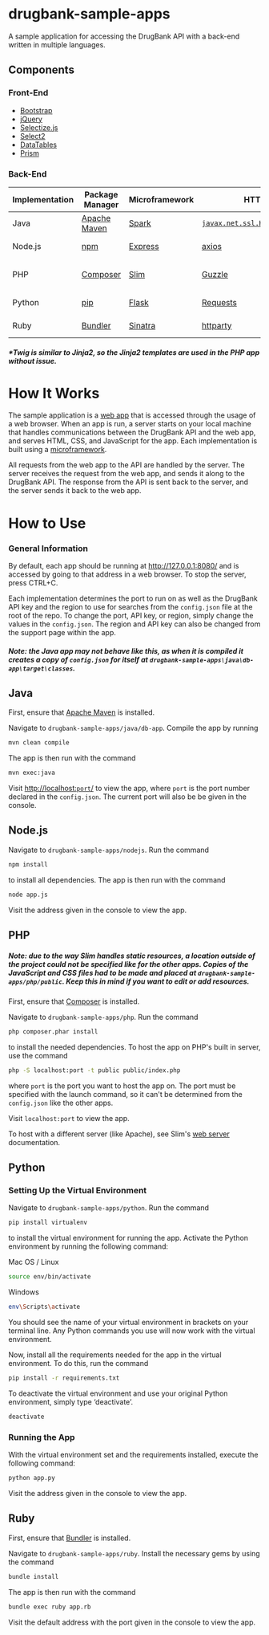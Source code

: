 # drugbank-sample-apps

A sample application for accessing the DrugBank API with a back-end written in multiple languages.

## Components

### Front-End
- [Bootstrap](https://getbootstrap.com/)
- [jQuery](https://jquery.com/)
- [Selectize.js](https://selectize.github.io/selectize.js/)
- [Select2](https://select2.org/)
- [DataTables](https://datatables.net/)
- [Prism](https://prismjs.com/)

### Back-End
|     Implementation    |     Package Manager                                                       |     Microframework                                          |     HTTP Client                                                                                                              |     Template Engine                                                     |
|-----------------------|---------------------------------------------------------------------------|-------------------------------------------------------------|------------------------------------------------------------------------------------------------------------------------------|-------------------------------------------------------------------------|
|     Java              |     [Apache Maven](https://maven.apache.org)                              |     [Spark](http://sparkjava.com/)                          |     [`javax.net.ssl.HttpsURLConnection`](https://docs.oracle.com/javase/7/docs/api/javax/net/ssl/HttpsURLConnection.html)    |     [jinjava](https://github.com/HubSpot/jinjava)   (Jinja2)            |
|     Node.js           |     [npm](https://www.npmjs.com/)                                         |     [Express](https://expressjs.com/)                       |     [axios](https://github.com/axios/axios)                                                                                  |     [nunjucks](https://github.com/mozilla/nunjucks)   (Jinja2)          |
|     PHP               |     [Composer](https://getcomposer.org/)                                  |     [Slim](http://www.slimframework.com/)                   |     [Guzzle](https://github.com/guzzle/guzzle)                                                                               |     [slim/twig-view](https://github.com/slimphp/Twig-View)   (Twig*)     |
|     Python            |     [pip](https://packaging.python.org/tutorials/installing-packages/)    |     [Flask](https://flask.palletsprojects.com/en/1.1.x/)    |     [Requests](https://requests.readthedocs.io/en/master/)                                                                   |     [Jinja](https://jinja.palletsprojects.com/en/2.11.x/)   (Jinja2)    |
|     Ruby              |     [Bundler](https://bundler.io/)                                        |     [Sinatra](http://sinatrarb.com/)                        |     [httparty](https://github.com/jnunemaker/httparty)                                                                       |     [Haml](http://haml.info/) (Haml)                                    |

##### *Twig is similar to Jinja2, so the Jinja2 templates are used in the PHP app without issue.

# How It Works

The sample application is a [web app](https://en.wikipedia.org/wiki/Web_application) that is accessed through the usage of a web browser. When an app is run, a server starts on your local machine that handles communications between the DrugBank API and the web app, and serves HTML, CSS, and JavaScript for the app. Each implementation is built using a [microframework](https://en.wikipedia.org/wiki/Microframework). 

All requests from the web app to the API are handled by the server. The server receives the request from the web app, and sends it along to the DrugBank API. The response from the API is sent back to the server, and the server sends it back to the web app.

# How to Use

### General Information

By default, each app should be running at http://127.0.0.1:8080/ and is accessed by going to that address in a web browser. To stop the server, press CTRL+C.

Each implementation determines the port to run on as well as the DrugBank API key and the region to use for searches from the `config.json` file at the root of the repo. To change the port, API key, or region, simply change the values in the `config.json`. The region and API key can also be changed from the support page within the app.

##### Note: the Java app may not behave like this, as when it is compiled it creates a copy of `config.json` for itself at `drugbank-sample-apps\java\db-app\target\classes`.

## Java
First, ensure that [Apache Maven](https://maven.apache.org/install.html) is installed.

Navigate to `drugbank-sample-apps/java/db-app`. Compile the app by running
```bash
mvn clean compile
```

The app is then run with the command
 ```bash
mvn exec:java
```

Visit [http://localhost:`port`/](http://127.0.0.1:8080/) to view the app, where `port` is the port number declared in the `config.json`. The current port will also be be given in the console.

## Node.js
Navigate to `drugbank-sample-apps/nodejs`. Run the command
```bash
npm install
```
to install all dependencies. The app is then run with the command
 ```bash
node app.js
```

Visit the address given in the console to view the app. 

## PHP
##### Note: due to the way Slim handles static resources, a location outside of the project could not be specified like for the other apps. Copies of the JavaScript and CSS files had to be made and placed at `drugbank-sample-apps/php/public`. Keep this in mind if you want to edit or add resources.

First, ensure that [Composer](https://getcomposer.org/) is installed.

Navigate to `drugbank-sample-apps/php`. Run the command 
```bash
php composer.phar install
```
to install the needed dependencies. To host the app on PHP's built in server, use the command
```bash
php -S localhost:port -t public public/index.php
```

where `port` is the port you want to host the app on. The port must be specified with the launch command, so it can't be determined from the `config.json` like the other apps. 

Visit `localhost:port` to view the app.

To host with a different server (like Apache), see Slim's [web server](http://www.slimframework.com/docs/v4/start/web-servers.html) documentation.

## Python

### Setting Up the Virtual Environment

Navigate to `drugbank-sample-apps/python`. Run the command 
```bash
pip install virtualenv
```

to install the virtual environment for running the app. Activate the Python environment by running the following command:

Mac OS / Linux
```bash
source env/bin/activate
```

Windows
```bash
env\Scripts\activate
```

You should see the name of your virtual environment in brackets on your terminal line. Any Python commands you use will now work with the virtual environment.

Now, install all the requirements needed for the app in the virtual environment. To do this, run the command 
```bash
pip install -r requirements.txt
```

To deactivate the virtual environment and use your original Python environment, simply type ‘deactivate’.
```bash
deactivate
```

### Running the App

With the virtual environment set and the requirements installed, execute the following command:
```bash
python app.py
```

Visit the address given in the console to view the app.

## Ruby

First, ensure that  [Bundler](https://bundler.io/) is installed.

Navigate to `drugbank-sample-apps/ruby`. Install the necessary gems by using the command
```bash
bundle install
```

The app is then run with the command
```bash
bundle exec ruby app.rb
```

Visit the default address  with the port given in the console to view the app.
